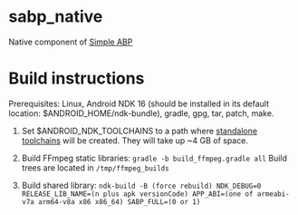 # sabp_native
Native component of [Simple ABP](https://play.google.com/store/apps/details?id=mdmt.sabp&hl=en)

# Build instructions
Prerequisites: Linux, Android NDK 16 (should be installed in its default location: $ANDROID_HOME/ndk-bundle), gradle, gpg, tar, patch, make.

1. Set $ANDROID_NDK_TOOLCHAINS to a path where [standalone toolchains](https://developer.android.com/ndk/guides/standalone_toolchain.html) will be created. They will take up ~4 GB of space.

2. Build FFmpeg static libraries:
`gradle -b build_ffmpeg.gradle all`
Build trees are located in `/tmp/ffmpeg_builds`

3. Build shared library:
`ndk-build -B (force rebuild) NDK_DEBUG=0 RELEASE_LIB_NAME=(n plus apk versionCode) APP_ABI=(one of armeabi-v7a arm64-v8a x86 x86_64) SABP_FULL=(0 or 1)`
